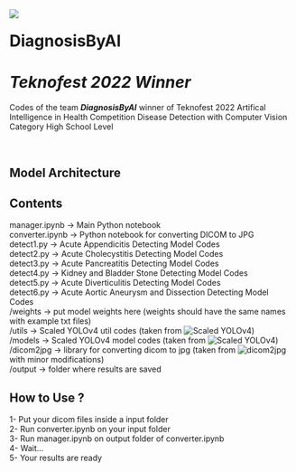 <img align="left" src="https://upload.wikimedia.org/wikipedia/tr/1/1d/Teknofest_logo.png">  

# **DiagnosisByAI**
# *Teknofest 2022 Winner*
Codes of the team ***DiagnosisByAI*** winner of Teknofest 2022 Artifical Intelligence in Health Competition Disease Detection with Computer Vision Category High School Level

<br>

## Model Architecture

## Contents
manager.ipynb -> Main Python notebook  
converter.ipynb -> Python notebook for converting DICOM to JPG  
detect1.py -> Acute Appendicitis Detecting Model Codes  
detect2.py -> Acute Cholecystitis Detecting Model Codes  
detect3.py -> Acute Pancreatitis Detecting Model Codes  
detect4.py -> Kidney and Bladder Stone Detecting Model Codes  
detect5.py -> Acute Diverticulitis Detecting Model Codes  
detect6.py -> Acute Aortic Aneurysm and Dissection Detecting Model Codes  
/weights -> put model weights here (weights should have the same names with example txt files)  
/utils -> Scaled YOLOv4 util codes (taken from ![Scaled YOLOv4](https://github.com/WongKinYiu/ScaledYOLOv4))  
/models -> Scaled YOLOv4 model codes (taken from ![Scaled YOLOv4](https://github.com/WongKinYiu/ScaledYOLOv4))  
/dicom2jpg -> library for converting dicom to jpg (taken from ![dicom2jpg](https://github.com/ykuo2/dicom2jpg) with minor modifications)  
/output -> folder where results are saved

## How to Use ?
1- Put your dicom files inside a input folder  
2- Run converter.ipynb on your input folder  
3- Run manager.ipynb on output folder of converter.ipynb  
4- Wait...  
5- Your results are ready
